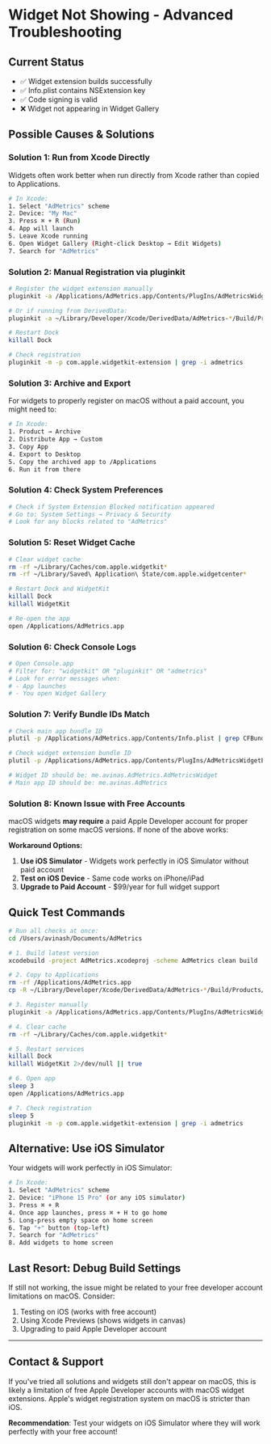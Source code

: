 # Widget Not Showing - Advanced Troubleshooting

## Current Status
- ✅ Widget extension builds successfully
- ✅ Info.plist contains NSExtension key
- ✅ Code signing is valid
- ❌ Widget not appearing in Widget Gallery

## Possible Causes & Solutions

### Solution 1: Run from Xcode Directly
Widgets often work better when run directly from Xcode rather than copied to Applications.

```bash
# In Xcode:
1. Select "AdMetrics" scheme
2. Device: "My Mac"  
3. Press ⌘ + R (Run)
4. App will launch
5. Leave Xcode running
6. Open Widget Gallery (Right-click Desktop → Edit Widgets)
7. Search for "AdMetrics"
```

### Solution 2: Manual Registration via pluginkit

```bash
# Register the widget extension manually
pluginkit -a /Applications/AdMetrics.app/Contents/PlugIns/AdMetricsWidgetExtension.appex

# Or if running from DerivedData:
pluginkit -a ~/Library/Developer/Xcode/DerivedData/AdMetrics-*/Build/Products/Debug/AdMetrics.app/Contents/PlugIns/AdMetricsWidgetExtension.appex

# Restart Dock
killall Dock

# Check registration
pluginkit -m -p com.apple.widgetkit-extension | grep -i admetrics
```

### Solution 3: Archive and Export

For widgets to properly register on macOS without a paid account, you might need to:

```bash
# In Xcode:
1. Product → Archive
2. Distribute App → Custom
3. Copy App
4. Export to Desktop
5. Copy the archived app to /Applications
6. Run it from there
```

### Solution 4: Check System Preferences

```bash
# Check if System Extension Blocked notification appeared
# Go to: System Settings → Privacy & Security
# Look for any blocks related to "AdMetrics"
```

### Solution 5: Reset Widget Cache

```bash
# Clear widget cache
rm -rf ~/Library/Caches/com.apple.widgetkit*
rm -rf ~/Library/Saved\ Application\ State/com.apple.widgetcenter*

# Restart Dock and WidgetKit
killall Dock
killall WidgetKit

# Re-open the app
open /Applications/AdMetrics.app
```

### Solution 6: Check Console Logs

```bash
# Open Console.app
# Filter for: "widgetkit" OR "pluginkit" OR "admetrics"
# Look for error messages when:
# - App launches
# - You open Widget Gallery
```

### Solution 7: Verify Bundle IDs Match

```bash
# Check main app bundle ID
plutil -p /Applications/AdMetrics.app/Contents/Info.plist | grep CFBundleIdentifier

# Check widget extension bundle ID  
plutil -p /Applications/AdMetrics.app/Contents/PlugIns/AdMetricsWidgetExtension.appex/Contents/Info.plist | grep CFBundleIdentifier

# Widget ID should be: me.avinas.AdMetrics.AdMetricsWidget
# Main app ID should be: me.avinas.AdMetrics
```

### Solution 8: Known Issue with Free Accounts

macOS widgets **may require** a paid Apple Developer account for proper registration on some macOS versions. If none of the above works:

**Workaround Options:**
1. **Use iOS Simulator** - Widgets work perfectly in iOS Simulator without paid account
2. **Test on iOS Device** - Same code works on iPhone/iPad  
3. **Upgrade to Paid Account** - $99/year for full widget support

## Quick Test Commands

```bash
# Run all checks at once:
cd /Users/avinash/Documents/AdMetrics

# 1. Build latest version
xcodebuild -project AdMetrics.xcodeproj -scheme AdMetrics clean build

# 2. Copy to Applications
rm -rf /Applications/AdMetrics.app
cp -R ~/Library/Developer/Xcode/DerivedData/AdMetrics-*/Build/Products/Debug/AdMetrics.app /Applications/

# 3. Register manually
pluginkit -a /Applications/AdMetrics.app/Contents/PlugIns/AdMetricsWidgetExtension.appex

# 4. Clear cache
rm -rf ~/Library/Caches/com.apple.widgetkit*

# 5. Restart services
killall Dock
killall WidgetKit 2>/dev/null || true

# 6. Open app
sleep 3
open /Applications/AdMetrics.app

# 7. Check registration
sleep 5
pluginkit -m -p com.apple.widgetkit-extension | grep -i admetrics
```

## Alternative: Use iOS Simulator

Your widgets will work perfectly in iOS Simulator:

```bash
# In Xcode:
1. Select "AdMetrics" scheme
2. Device: "iPhone 15 Pro" (or any iOS simulator)
3. Press ⌘ + R
4. Once app launches, press ⌘ + H to go home
5. Long-press empty space on home screen
6. Tap "+" button (top-left)
7. Search for "AdMetrics"
8. Add widgets to home screen
```

## Last Resort: Debug Build Settings

If still not working, the issue might be related to your free developer account limitations on macOS. Consider:

1. Testing on iOS (works with free account)
2. Using Xcode Previews (shows widgets in canvas)
3. Upgrading to paid Apple Developer account

---

## Contact & Support

If you've tried all solutions and widgets still don't appear on macOS, this is likely a limitation of free Apple Developer accounts with macOS widget extensions. Apple's widget registration system on macOS is stricter than iOS.

**Recommendation**: Test your widgets on iOS Simulator where they will work perfectly with your free account!
